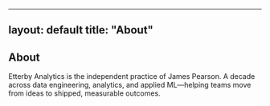 
---
layout: default
title: "About"
---
<section class="container mx-auto px-6 py-16">
  <h1 class="text-3xl md:text-4xl font-semibold">About</h1>
  <p class="opacity-90 mt-4 md:max-w-3xl">
    Etterby Analytics is the independent practice of James Pearson. A decade across data engineering, analytics, and applied ML—helping teams move from ideas to shipped, measurable outcomes.
  </p>
</section>
